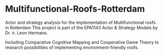 # Multifunctional-Roofs-Rotterdam
Actor and strategy analysis for the implementation of Mutlifunctional roofs in Rotterdam 
This project is part of the EPA1143 Actor & Strategy Models by Dr. ir. Leon Hermans.

Including Comparative Cognitive Mapping and Cooperative Game Theory to research possibilities of implementing environment-friendly roofs. 
